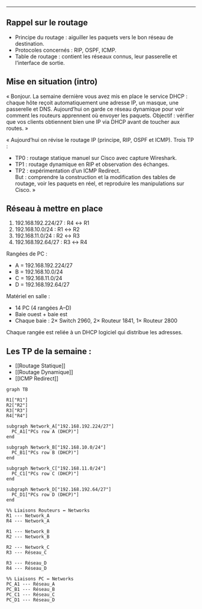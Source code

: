 __________
## Rappel sur le routage
- Principe du routage : aiguiller les paquets vers le bon réseau de destination.
- Protocoles concernés : RIP, OSPF, ICMP.
- Table de routage : contient les réseaux connus, leur passerelle et l’interface de sortie.

## Mise en situation (intro)

« Bonjour. La semaine dernière vous avez mis en place le service DHCP : chaque hôte reçoit automatiquement une adresse IP, un masque, une passerelle et DNS. Aujourd’hui on garde ce réseau dynamique pour voir comment les routeurs apprennent où envoyer les paquets. Objectif : vérifier que vos clients obtiennent bien une IP via DHCP avant de toucher aux routes. »

« Aujourd’hui on révise le routage IP (principe, RIP, OSPF et ICMP). Trois TP :
- TP0 : routage statique manuel sur Cisco avec capture Wireshark.
- TP1 : routage dynamique en RIP et observation des échanges.
- TP2 : expérimentation d’un ICMP Redirect.  
    But : comprendre la construction et la modification des tables de routage, voir les paquets en réel, et reproduire les manipulations sur Cisco. »

## Réseau à mettre en place
1. 192.168.192.224/27 : R4 ↔ R1
2. 192.168.10.0/24 : R1 ↔ R2
3. 192.168.11.0/24 : R2 ↔ R3
4. 192.168.192.64/27 : R3 ↔ R4

Rangées de PC :
- A = 192.168.192.224/27
- B = 192.168.10.0/24
- C = 192.168.11.0/24
- D = 192.168.192.64/27

Matériel en salle :
- 14 PC (4 rangées A–D)
- Baie ouest + baie est
- Chaque baie : 2× Switch 2960, 2× Routeur 1841, 1× Routeur 2800

Chaque rangée est reliée à un DHCP logiciel qui distribue les adresses.

## Les TP de la semaine :
 - [[Routage Statique]]
 - [[Routage Dynamique]]
 - [[ICMP Redirect]]

``` mermaid
graph TB

R1["R1"]
R2["R2"]
R3["R3"]
R4["R4"]

subgraph Network_A["192.168.192.224/27"]
  PC_A1["PCs row A (DHCP)"]
end

subgraph Network_B["192.168.10.0/24"]
  PC_B1["PCs row B (DHCP)"]
end

subgraph Network_C["192.168.11.0/24"]
  PC_C1["PCs row C (DHCP)"]
end

subgraph Network_D["192.168.192.64/27"]
  PC_D1["PCs row D (DHCP)"]
end

%% Liaisons Routeurs ↔ Networks
R1 --- Network_A
R4 --- Network_A

R1 --- Network_B
R2 --- Network_B

R2 --- Network_C
R3 --- Réseau_C

R3 --- Réseau_D
R4 --- Réseau_D

%% Liaisons PC ↔ Networks
PC_A1 --- Réseau_A
PC_B1 --- Réseau_B
PC_C1 --- Réseau_C
PC_D1 --- Réseau_D

```
